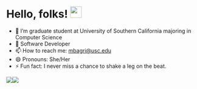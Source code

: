 # Hello, folks! <img src="https://raw.githubusercontent.com/MartinHeinz/MartinHeinz/master/wave.gif" width="30px">

- 🔭 I’m graduate student at University of Southern California majoring in Computer Science
- 🌱 Software Developer
- 📫 How to reach me: mbagri@usc.edu
- 😄 Pronouns: She/Her
- ⚡ Fun fact: I never miss a chance to shake a leg on the beat.

<img align="center" src="https://github-readme-stats.vercel.app/api?username=meghabagri&theme=default&show_icons=true" /><img align="center" src="https://github-readme-stats.vercel.app/api/top-langs?username=meghabagri&theme=default&show_icons=true&layout=compact" />
